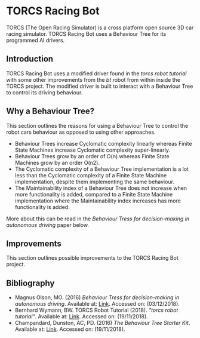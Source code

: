 # TORCS Racing Bot
TORCS (The Open Racing Simulator) is a cross platform open source 3D car racing simulator. TORCS Racing Bot uses a Behaviour Tree for its programmed AI drivers.

## Introduction
TORCS Racing Bot uses a modified driver found in the *torcs robot tutorial* with some other improvements from the *bt* robot from within inside the TORCS project. The modified driver is built to interact with a Behaviour Tree to control its driving behaviour.

## Why a Behaviour Tree?
This section outlines the reasons for using a Behaviour Tree to control the robot cars behaviour as opposed to using other approaches.  
* Behaviour Trees increase Cyclomatic complexity linearly whereas Finite State Machines increase Cyclomatic complexity super-linearly.
* Behaviour Trees grow by an order of O(n) whereas Finite State Machines grow by an order O(n2).
* The Cyclomatic complexity of a Behaviour Tree implementation is a lot less than the Cyclomatic complexity of a Finite State Machine implementation, despite them implementing the same behaviour.
* The Maintainability index of a Behaviour Tree does not increase when more functionality is added, compared to a Finite State Machine implementation where the Maintainability index increases has more functionality is added.

More about this can be read in the *Behaviour Tress for decision-making in autonomous driving* paper below.  

## Improvements
This section outlines possible improvements to the TORCS Racing Bot project.

## Bibliography
* Magnus Olson, MO. (2016) *Behaviour Tress for decision-making in autonomous driving*. Available at: [Link](http://www.diva-portal.org/smash/get/diva2:907048/FULLTEXT01.pdf). Accessed on: (03/12/2018).
* Bernhard Wymann, BW. TORCS Robot Tutorial (2018). *"torcs robot tutorial"*. Available at: [Link](http://www.berniw.org/tutorials/robot/tutorial.html). Accessed on: (19/11/2018).
* Champandard, Dunston, AC, PD. (2016) *The Behaviour Tree Starter Kit*. Available at: [Link](http://www.gameaipro.com/GameAIPro/GameAIPro_Chapter06_The_Behavior_Tree_Starter_Kit.pdf). Accessed on: (19/11/2018).
